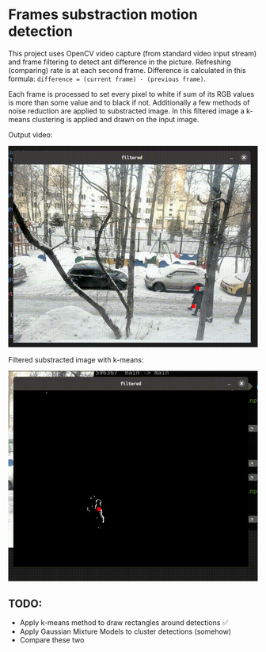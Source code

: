 # Frames substraction motion detection

This project uses OpenCV video capture (from standard video input stream) and frame filtering to detect ant difference in the picture. Refreshing (comparing) rate is at each second frame. Difference is calculated in this formula: `difference = (current frame) - (previous frame)`. 

Each frame is processed to set every pixel to white if sum of its RGB values is more than some value and to black if not. Additionally a few methods of noise reduction are applied to substracted image. In this filtered image a k-means clustering is applied and drawn on the input image. 

Output video:

![](https://github.com/korzck/motion-detection/blob/main/example2.gif)

Filtered substracted image with k-means:

![](https://github.com/korzck/motion-detection/blob/main/example1.gif)


## TODO:

- Apply k-means method to draw rectangles around detections ✅
- Apply Gaussian Mixture Models to cluster detections (somehow)
- Compare these two

